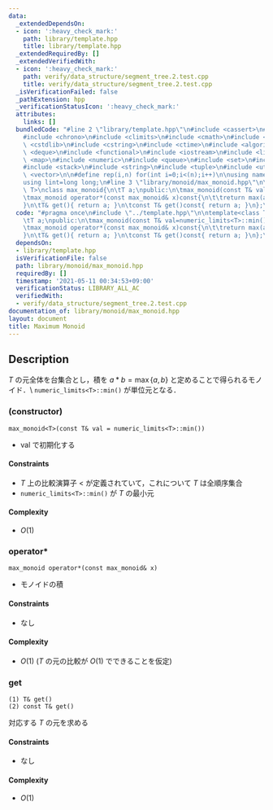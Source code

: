 ```yaml
---
data:
  _extendedDependsOn:
  - icon: ':heavy_check_mark:'
    path: library/template.hpp
    title: library/template.hpp
  _extendedRequiredBy: []
  _extendedVerifiedWith:
  - icon: ':heavy_check_mark:'
    path: verify/data_structure/segment_tree.2.test.cpp
    title: verify/data_structure/segment_tree.2.test.cpp
  _isVerificationFailed: false
  _pathExtension: hpp
  _verificationStatusIcon: ':heavy_check_mark:'
  attributes:
    links: []
  bundledCode: "#line 2 \"library/template.hpp\"\n#include <cassert>\n#include <cctype>\n\
    #include <chrono>\n#include <climits>\n#include <cmath>\n#include <cstdio>\n#include\
    \ <cstdlib>\n#include <cstring>\n#include <ctime>\n#include <algorithm>\n#include\
    \ <deque>\n#include <functional>\n#include <iostream>\n#include <limits>\n#include\
    \ <map>\n#include <numeric>\n#include <queue>\n#include <set>\n#include <sstream>\n\
    #include <stack>\n#include <string>\n#include <tuple>\n#include <utility>\n#include\
    \ <vector>\n\n#define rep(i,n) for(int i=0;i<(n);i++)\n\nusing namespace std;\n\
    using lint=long long;\n#line 3 \"library/monoid/max_monoid.hpp\"\n\ntemplate<class\
    \ T>\nclass max_monoid{\n\tT a;\npublic:\n\tmax_monoid(const T& val=numeric_limits<T>::min()):a(val){}\n\
    \tmax_monoid operator*(const max_monoid& x)const{\n\t\treturn max(a,x.a);\n\t\
    }\n\tT& get(){ return a; }\n\tconst T& get()const{ return a; }\n};\n"
  code: "#pragma once\n#include \"../template.hpp\"\n\ntemplate<class T>\nclass max_monoid{\n\
    \tT a;\npublic:\n\tmax_monoid(const T& val=numeric_limits<T>::min()):a(val){}\n\
    \tmax_monoid operator*(const max_monoid& x)const{\n\t\treturn max(a,x.a);\n\t\
    }\n\tT& get(){ return a; }\n\tconst T& get()const{ return a; }\n};\n"
  dependsOn:
  - library/template.hpp
  isVerificationFile: false
  path: library/monoid/max_monoid.hpp
  requiredBy: []
  timestamp: '2021-05-11 00:34:53+09:00'
  verificationStatus: LIBRARY_ALL_AC
  verifiedWith:
  - verify/data_structure/segment_tree.2.test.cpp
documentation_of: library/monoid/max_monoid.hpp
layout: document
title: Maximum Monoid
---
```


## Description
$T$ の元全体を台集合とし，積を $a\ast b=\max\lbrace a,b\rbrace$ と定めることで得られるモノイド．\\
``numeric_limits<T>::min()`` が単位元となる．

### (constructor)
```
max_monoid<T>(const T& val = numeric_limits<T>::min())
```
- $\mathrm{val}$ で初期化する

#### Constraints
- $T$ 上の比較演算子 $<$ が定義されていて，これについて $T$ は全順序集合
- ``numeric_limits<T>::min()`` が $T$ の最小元

#### Complexity
- $O(1)$

### operator*
```
max_monoid operator*(const max_monoid& x)
```
- モノイドの積

#### Constraints
- なし

#### Complexity
- $O(1)$ ($T$ の元の比較が $O(1)$ でできることを仮定)

### get
```
(1) T& get()
(2) const T& get()
```
対応する $T$ の元を求める

#### Constraints
- なし

#### Complexity
- $O(1)$
